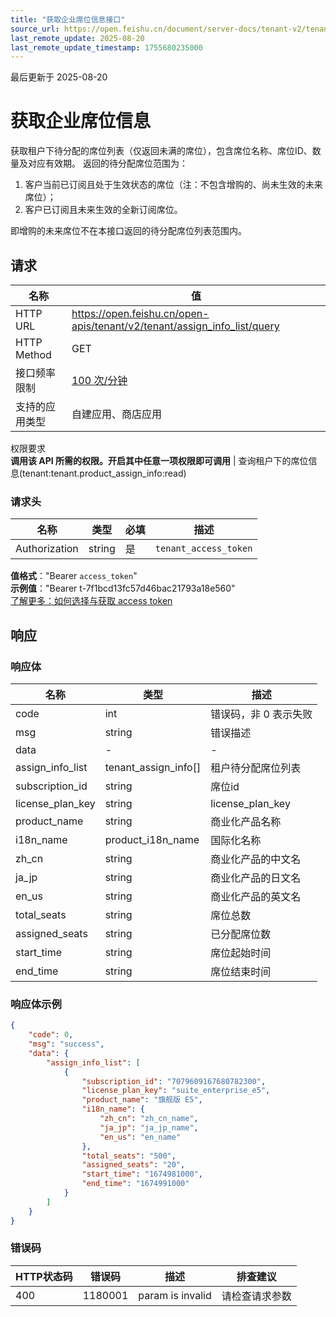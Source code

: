 ```yaml
---
title: "获取企业席位信息接口"
source_url: https://open.feishu.cn/document/server-docs/tenant-v2/tenant-product_assign_info/query
last_remote_update: 2025-08-20
last_remote_update_timestamp: 1755680235000
---
```

最后更新于 2025-08-20

# 获取企业席位信息

获取租户下待分配的席位列表（仅返回未满的席位），包含席位名称、席位ID、数量及对应有效期。
返回的待分配席位范围为：​
1. 客户当前已订阅且处于生效状态的席位（注：不包含增购的、尚未生效的未来席位）；​
2. 客户已订阅且未来生效的全新订阅席位。​

即增购的未来席位不在本接口返回的待分配席位列表范围内。

## 请求
名称 | 值
---|---
HTTP URL | https://open.feishu.cn/open-apis/tenant/v2/tenant/assign_info_list/query
HTTP Method | GET
接口频率限制 | [100 次/分钟](https://open.feishu.cn/document/ukTMukTMukTM/uUzN04SN3QjL1cDN)
支持的应用类型 | 自建应用、商店应用
权限要求  
            **调用该 API 所需的权限。开启其中任意一项权限即可调用** | 查询租户下的席位信息(tenant:tenant.product_assign_info:read)

### 请求头

名称 | 类型 | 必填 | 描述
--- | --- | --- | ---
Authorization | string | 是 | `tenant_access_token`  
**值格式**："Bearer `access_token`"  
**示例值**："Bearer t-7f1bcd13fc57d46bac21793a18e560"  
[了解更多：如何选择与获取 access token](https://open.feishu.cn/document/uAjLw4CM/ugTN1YjL4UTN24CO1UjN/trouble-shooting/how-to-choose-which-type-of-token-to-use)

## 响应

### 响应体

名称 | 类型 | 描述
--- | --- | ---
code | int | 错误码，非 0 表示失败
msg | string | 错误描述
data | \- | \-
assign_info_list | tenant_assign_info\[\] | 租户待分配席位列表
subscription_id | string | 席位id
license_plan_key | string | license_plan_key
product_name | string | 商业化产品名称
i18n_name | product_i18n_name | 国际化名称
zh_cn | string | 商业化产品的中文名
ja_jp | string | 商业化产品的日文名
en_us | string | 商业化产品的英文名
total_seats | string | 席位总数
assigned_seats | string | 已分配席位数
start_time | string | 席位起始时间
end_time | string | 席位结束时间

### 响应体示例
```json
{
    "code": 0,
    "msg": "success",
    "data": {
        "assign_info_list": [
            {
                "subscription_id": "7079609167680782300",
                "license_plan_key": "suite_enterprise_e5",
                "product_name": "旗舰版 E5",
                "i18n_name": {
                    "zh_cn": "zh_cn_name",
                    "ja_jp": "ja_jp_name",
                    "en_us": "en_name"
                },
                "total_seats": "500",
                "assigned_seats": "20",
                "start_time": "1674981000",
                "end_time": "1674991000"
            }
        ]
    }
}
```

### 错误码

HTTP状态码 | 错误码 | 描述 | 排查建议
--- | --- | --- | ---
400 | 1180001 | param is invalid | 请检查请求参数
